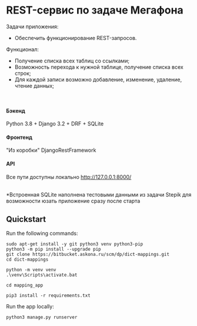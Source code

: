                                                                                                                                        
# REST-сервис по задаче Мегафона 

<p>Задачи приложения:</p>
<ul>
<li> Обеспечить функционирование REST-запросов.</li>
</ul>
<p> Функционал:</p>
<ul>
<li> Получение списка всех таблиц со ссылками;</li>
<li> Возможность перехода к нужной таблице, получение списка всех строк;</li>
<li> Для каждой записи возможно добавление, изменение, удаление, чтение данных;</li>
</ul>
<br>

#### Бэкенд
Python 3.8 + Django 3.2 + DRF + SQLite<br>


#### Фронтенд
"Из коробки" DjangoRestFramework

#### API
Все пути доступны локально http://127.0.0.1:8000/ <br><br>

*Встроенная SQLite наполнена тестовыми данными из задачи Stepik для возможности юзать приложение сразу после старта


## Quickstart

Run the following commands:

    sudo apt-get install -y git python3 venv python3-pip
    python3 -m pip install --upgrade pip
    git clone https://bitbucket.askona.ru/scm/dp/dict-mappings.git
    cd dict-mappings
    
    python -m venv venv
    .\venv\Scripts\activate.bat
    
    cd mapping_app

    pip3 install -r requirements.txt

Run the app locally:

    python3 manage.py runserver
